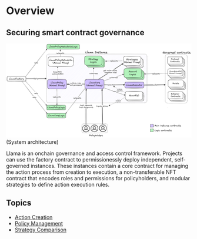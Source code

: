 # Overview

## Securing smart contract governance

![Llama Overview](https://github.com/llamaxyz/llama/blob/main/diagrams/llama-overview.png)
(System architecture)

Llama is an onchain governance and access control framework. Projects can use the factory contract to permissionessly deploy independent, self-governed instances. These instances contain a core contract for managing the action process from creation to execution, a non-transferable NFT contract that encodes roles and permissions for policyholders, and modular strategies to define action execution rules.


## Topics

- [Action Creation](https://github.com/llamaxyz/llama/blob/main/docs/action-creation.md)
- [Policy Management](https://github.com/llamaxyz/llama/blob/main/docs/policy-management.md)
- [Strategy Comparison](https://github.com/llamaxyz/llama/blob/main/docs/strategy-comparison.md)

